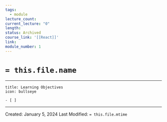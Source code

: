 ```yaml
---
tags:
  - module
lecture_count: 
current_lecture: "0"
length: 
status: Archived
course_link: '[[React]]'
link: 
module_number: 1
---
```

# `= this.file.name`
---

```ad-hint
title: Learning Objectives
icon: bullseye

- [ ] 

```



---
Created: January 5, 2024
Last Modified: `= this.file.mtime`
